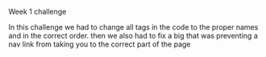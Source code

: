 Week 1 challenge



In this challenge we had to change all tags in the code to the proper names and in the correct order.
then we also had to fix a big that was preventing a nav link from taking you to the correct part of the page



